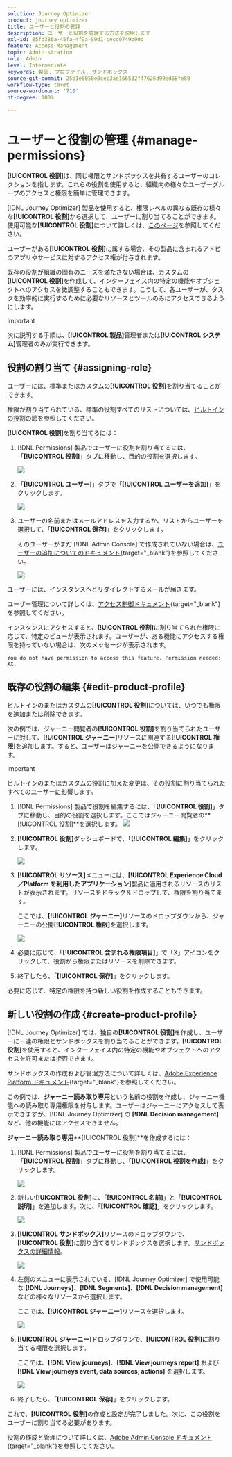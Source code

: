 ```yaml
---
solution: Journey Optimizer
product: journey optimizer
title: ユーザーと役割の管理
description: ユーザーと役割を管理する方法を説明します
exl-id: 85fd386a-45fa-4f9a-89d1-cecc0749b90d
feature: Access Management
topic: Administration
role: Admin
level: Intermediate
keywords: 製品, プロファイル, サンドボックス
source-git-commit: 25b1e6050e0cec3ae166532f47626d99ed68fe80
workflow-type: tm+mt
source-wordcount: '710'
ht-degree: 100%

---
```


# ユーザーと役割の管理 {#manage-permissions}

**[!UICONTROL 役割]**&#x200B;は、同じ権限とサンドボックスを共有するユーザーのコレクションを指します。これらの役割を使用すると、組織内の様々なユーザーグループのアクセスと権限を簡単に管理できます。

[!DNL Journey Optimizer] 製品を使用すると、権限レベルの異なる既存の様々な&#x200B;**[!UICONTROL 役割]**&#x200B;から選択して、ユーザーに割り当てることができます。使用可能な&#x200B;**[!UICONTROL 役割]**&#x200B;について詳しくは、[このページ](ootb-product-profiles.md)を参照してください。

ユーザーがある&#x200B;**[!UICONTROL 役割]**&#x200B;に属する場合、その製品に含まれるアドビのアプリやサービスに対するアクセス権が付与されます。

既存の役割が組織の固有のニーズを満たさない場合は、カスタムの&#x200B;**[!UICONTROL 役割]**&#x200B;を作成して、インターフェイス内の特定の機能やオブジェクトへのアクセスを微調整することもできます。こうして、各ユーザーが、タスクを効率的に実行するために必要なリソースとツールのみにアクセスできるようにします。


>[!IMPORTANT]
>
>次に説明する手順は、**[!UICONTROL 製品]**&#x200B;管理者または&#x200B;**[!UICONTROL システム]**&#x200B;管理者のみが実行できます。


## 役割の割り当て {#assigning-role}

ユーザーには、標準またはカスタムの&#x200B;**[!UICONTROL 役割]**&#x200B;を割り当てることができます。

権限が割り当てられている、標準の役割すべてのリストについては、[ビルトインの役割](ootb-product-profiles.md)の節を参照してください。

**[!UICONTROL 役割]**&#x200B;を割り当てるには：

1. [!DNL Permissions] 製品でユーザーに役割を割り当てるには、「**[!UICONTROL 役割]**」タブに移動し、目的の役割を選択します。

   ![](assets/do-not-localize/access_control_2.png)

1. 「**[!UICONTROL ユーザー]**」タブで「**[!UICONTROL ユーザーを追加]**」をクリックします。

   ![](assets/do-not-localize/access_control_3.png)

1. ユーザーの名前またはメールアドレスを入力するか、リストからユーザーを選択して、「**[!UICONTROL 保存]**」をクリックします。

   そのユーザーがまだ [!DNL Admin Console] で作成されていない場合は、[ユーザーの追加についてのドキュメント](https://experienceleague.adobe.com/docs/experience-platform/access-control/ui/users.html?lang=ja){target="_blank"}を参照してください。

   ![](assets/do-not-localize/access_control_4.png)

ユーザーには、インスタンスへとリダイレクトするメールが届きます。

ユーザー管理について詳しくは、[アクセス制御ドキュメント](https://experienceleague.adobe.com/docs/experience-platform/access-control/home.html?lang=ja){target="_blank"}を参照してください。

インスタンスにアクセスすると、**[!UICONTROL 役割]**&#x200B;に割り当てられた権限に応じて、特定のビューが表示されます。ユーザーが、ある機能にアクセスする権限を持っていない場合は、次のメッセージが表示されます。

`You do not have permission to access this feature. Permission needed: XX.`

## 既存の役割の編集 {#edit-product-profile}

ビルトインのまたはカスタムの&#x200B;**[!UICONTROL 役割]**&#x200B;については、いつでも権限を追加または削除できます。

次の例では、ジャーニー閲覧者の&#x200B;**[!UICONTROL 役割]**&#x200B;を割り当てられたユーザーに対して、**[!UICONTROL ジャーニー]**&#x200B;リソースに関連する&#x200B;**[!UICONTROL 権限]**&#x200B;を追加します。すると、ユーザーはジャーニーを公開できるようになります。

>[!IMPORTANT]
>
>ビルトインのまたはカスタムの役割に加えた変更は、その役割に割り当てられたすべてのユーザーに影響します。

1. [!DNL Permissions] 製品で役割を編集するには、「**[!UICONTROL 役割]**」タブに移動し、目的の役割を選択します。ここではジャーニー閲覧者の&#x200B;**[!UICONTROL 役割]**を選択します。
   ![](assets/do-not-localize/access_control_5.png)

1. **[!UICONTROL 役割]**&#x200B;ダッシュボードで、「**[!UICONTROL 編集]**」をクリックします。

   ![](assets/do-not-localize/access_control_6.png)

1. **[!UICONTROL リソース]**&#x200B;メニューには、**[!UICONTROL Experience Cloud／Platform を利用したアプリケーション]**&#x200B;製品に適用されるリソースのリストが表示されます。リソースをドラッグ＆ドロップして、権限を割り当てます。

   ここでは、**[!UICONTROL ジャーニー]**&#x200B;リソースのドロップダウンから、ジャーニーの公開&#x200B;**[!UICONTROL 権限]**&#x200B;を選択します。

   ![](assets/do-not-localize/access_control_14.png)

1. 必要に応じて、「**[!UICONTROL 含まれる権限項目]**」で「X」アイコンをクリックして、役割から権限またはリソースを削除できます。

1. 終了したら、「**[!UICONTROL 保存]**」をクリックします。

必要に応じて、特定の権限を持つ新しい役割を作成することもできます。

## 新しい役割の作成 {#create-product-profile}

[!DNL Journey Optimizer] では、独自の&#x200B;**[!UICONTROL 役割]**&#x200B;を作成し、ユーザーに一連の権限とサンドボックスを割り当てることができます。**[!UICONTROL 役割]**&#x200B;を使用すると、インターフェイス内の特定の機能やオブジェクトへのアクセスを許可または拒否できます。

サンドボックスの作成および管理方法について詳しくは、[Adobe Experience Platform ドキュメント](https://experienceleague.adobe.com/docs/experience-platform/sandbox/ui/user-guide.html?lang=ja){target="_blank"}を参照してください。

この例では、**ジャーニー読み取り専用**&#x200B;という名前の役割を作成し、ジャーニー機能への読み取り専用権限を付与します。ユーザーはジャーニーにアクセスして表示できますが、[!DNL Journey Optimizer] の **[!DNL Decision management]** など、他の機能にはアクセスできません。

**ジャーニー読み取り専用****[!UICONTROL 役割]**&#x200B;を作成するには：

1. [!DNL Permissions] 製品でユーザーに役割を割り当てるには、「**[!UICONTROL 役割]**」タブに移動し、「**[!UICONTROL 役割を作成]**」をクリックします。

   ![](assets/do-not-localize/access_control_9.png)

1. 新しい&#x200B;**[!UICONTROL 役割]**&#x200B;に、「**[!UICONTROL 名前]**」と「**[!UICONTROL 説明]**」を追加します。次に、「**[!UICONTROL 確認]**」をクリックします。

   ![](assets/do-not-localize/access_control_10.png)

1. **[!UICONTROL サンドボックス]**&#x200B;リソースのドロップダウンで、**[!UICONTROL 役割]**&#x200B;に割り当てるサンドボックスを選択します。[サンドボックスの詳細情報](sandboxes.md)。

   ![](assets/do-not-localize/access_control_13.png)

1. 左側のメニューに表示されている、[!DNL Journey Optimizer] で使用可能な **[!DNL Journeys]**、**[!DNL Segments]**、**[!DNL Decision management]** などの様々なリソースから選択します。

   ここでは、**[!UICONTROL ジャーニー]**&#x200B;リソースを選択します。

   ![](assets/do-not-localize/access_control_11.png)

1. **[!UICONTROL ジャーニー]**&#x200B;ドロップダウンで、**[!UICONTROL 役割]**&#x200B;に割り当てる権限を選択します。

   ここでは、**[!DNL View journeys]**、**[!DNL View journeys report]** および **[!DNL View journeys event, data sources, actions]** を選択します。

   ![](assets/do-not-localize/access_control_12.png)

1. 終了したら、「**[!UICONTROL 保存]**」をクリックします。

これで、**[!UICONTROL 役割]**&#x200B;の作成と設定が完了しました。次に、この役割をユーザーに割り当てる必要があります。

役割の作成と管理について詳しくは、[Adobe Admin Console ドキュメント](https://experienceleague.adobe.com/docs/experience-platform/access-control/abac/permissions-ui/roles.html?lang=ja){target="_blank"}を参照してください。
